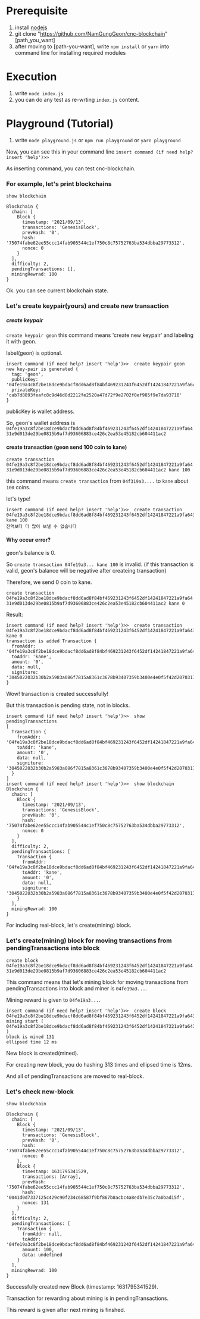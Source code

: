 # Prerequisite

1. install [nodejs](https://nodejs.org/ko/)
2. git clone "https://github.com/NamGungGeon/cnc-blockchain" [path_you_want]
3. after moving to [path-you-want], write `npm install` or `yarn` into command line for installing required modules

# Execution

1. write `node index.js`
2. you can do any test as re-wrting `index.js` content.

# Playground (Tutorial)

1. write `node playground.js` or `npm run playground` or `yarn playground`

Now, you can see this in your command line
`insert command (if need help? insert 'help')>>`

As inserting command, you can test cnc-blockchain.

### For example, let's print blockchains

`show blockchain`

```
Blockchain {
  chain: [
    Block {
      timestamp: '2021/09/13',
      transactions: 'GenesisBlock',
      prevHash: '0',
      hash: '75074fabe62ee55ccc14fab905544c1ef750c8c75752763ba534dbba29773312',
      nonce: 0
    }
  ],
  difficulty: 2,
  pendingTransactions: [],
  miningRewrad: 100
}
```

Ok. you can see current blockchain state.

### Let's create keypair(yours) and create new transaction

##### create keypair

`create keypair geon`
this command means 'create new keypair' and labeling it with geon.

label(geon) is optional.

```
insert command (if need help? insert 'help')>>  create keypair geon
new key-pair is generated {
  tag: 'geon',
  publicKey: '04fe19a3c8f2be18dce9bdacf8dd6ad8f84bf469231243f6452df14241847221a9fa6431e9d013de29be0815b9af7d93606883ce426c2ea53e45182cb604411ac2',
  privateKey: 'cab7d8893feafc8c9d46d8d2212fe2520a47d72f9e2702f0ef985f9e7da93718'
}
```

publicKey is wallet address.

So, geon's wallet address is `04fe19a3c8f2be18dce9bdacf8dd6ad8f84bf469231243f6452df14241847221a9fa6431e9d013de29be0815b9af7d93606883ce426c2ea53e45182cb604411ac2`

#### create transaction (geon send 100 coin to kane)

`create transaction 04fe19a3c8f2be18dce9bdacf8dd6ad8f84bf469231243f6452df14241847221a9fa6431e9d013de29be0815b9af7d93606883ce426c2ea53e45182cb604411ac2 kane 100`

this command means `create transaction` from `04f319a3....` to `kane` about `100` coins.

let's type!

```
insert command (if need help? insert 'help')>>  create transaction 04fe19a3c8f2be18dce9bdacf8dd6ad8f84bf469231243f6452df14241847221a9fa6431e9d013de29be0815b9af7d93606883ce426c2ea53e45182cb604411ac2 kane 100
잔액보다 더 많이 보낼 수 없습니다
```

#### Why occur error?

geon's balance is 0.

So `create transaction 04fe19a3... kane 100` is invalid. (if this transaction is valid, geon's balance will be negative after createing transaction)

Therefore, we send 0 coin to kane.

`create transaction 04fe19a3c8f2be18dce9bdacf8dd6ad8f84bf469231243f6452df14241847221a9fa6431e9d013de29be0815b9af7d93606883ce426c2ea53e45182cb604411ac2 kane 0`

Result:

```
insert command (if need help? insert 'help')>>  create transaction 04fe19a3c8f2be18dce9bdacf8dd6ad8f84bf469231243f6452df14241847221a9fa6431e9d013de29be0815b9af7d93606883ce426c2ea53e45182cb604411ac2 kane 0
transaction is added Transaction {
  fromAddr: '04fe19a3c8f2be18dce9bdacf8dd6ad8f84bf469231243f6452df14241847221a9fa6431e9d013de29be0815b9af7d93606883ce426c2ea53e45182cb604411ac2',
  toAddr: 'kane',
  amount: '0',
  data: null,
  signiture: '3045022032b30b2a5983a086f7815a8361c3678b93407359b3400e4e0f5f42d207031767022100e2ab72f64f38f1cf700323daf2ba241f81c1bff330c4de4388f17b1f2b7d5f0d'
}
```

Wow! transaction is created successfully!

But this transaction is pending state, not in blocks.

```
insert command (if need help? insert 'help')>>  show pendingTransactions
[
  Transaction {
    fromAddr: '04fe19a3c8f2be18dce9bdacf8dd6ad8f84bf469231243f6452df14241847221a9fa6431e9d013de29be0815b9af7d93606883ce426c2ea53e45182cb604411ac2',
    toAddr: 'kane',
    amount: '0',
    data: null,
    signiture: '3045022032b30b2a5983a086f7815a8361c3678b93407359b3400e4e0f5f42d207031767022100e2ab72f64f38f1cf700323daf2ba241f81c1bff330c4de4388f17b1f2b7d5f0d'
  }
]
insert command (if need help? insert 'help')>>  show blockchain
Blockchain {
  chain: [
    Block {
      timestamp: '2021/09/13',
      transactions: 'GenesisBlock',
      prevHash: '0',
      hash: '75074fabe62ee55ccc14fab905544c1ef750c8c75752763ba534dbba29773312',
      nonce: 0
    }
  ],
  difficulty: 2,
  pendingTransactions: [
    Transaction {
      fromAddr: '04fe19a3c8f2be18dce9bdacf8dd6ad8f84bf469231243f6452df14241847221a9fa6431e9d013de29be0815b9af7d93606883ce426c2ea53e45182cb604411ac2',
      toAddr: 'kane',
      amount: '0',
      data: null,
      signiture: '3045022032b30b2a5983a086f7815a8361c3678b93407359b3400e4e0f5f42d207031767022100e2ab72f64f38f1cf700323daf2ba241f81c1bff330c4de4388f17b1f2b7d5f0d'
    }
  ],
  miningRewrad: 100
}
```

For including real-block, let's create(mining) block.

### Let's create(mining) block for moving transactions from pendingTransactions into block

`create block 04fe19a3c8f2be18dce9bdacf8dd6ad8f84bf469231243f6452df14241847221a9fa6431e9d013de29be0815b9af7d93606883ce426c2ea53e45182cb604411ac2`

This command means that let's mining block for moving transactions from pendingTransactions into block and miner is `04fe19a3...`.

Mining reward is given to `04fe19a3...`.

```
insert command (if need help? insert 'help')>>  create block 04fe19a3c8f2be18dce9bdacf8dd6ad8f84bf469231243f6452df14241847221a9fa6431e9d013de29be0815b9af7d93606883ce426c2ea53e45182cb604411ac2
mining start ( 04fe19a3c8f2be18dce9bdacf8dd6ad8f84bf469231243f6452df14241847221a9fa6431e9d013de29be0815b9af7d93606883ce426c2ea53e45182cb604411ac2 )
block is mined 131
ellipsed time 12 ms
```

New block is created(mined).

For creating new block, you do hashing 313 times and ellipsed time is 12ms.

And all of pendingTransactions are moved to real-block.

### Let's check new-block

`show blockchain`

```
Blockchain {
  chain: [
    Block {
      timestamp: '2021/09/13',
      transactions: 'GenesisBlock',
      prevHash: '0',
      hash: '75074fabe62ee55ccc14fab905544c1ef750c8c75752763ba534dbba29773312',
      nonce: 0
    },
    Block {
      timestamp: 1631795341529,
      transactions: [Array],
      prevHash: '75074fabe62ee55ccc14fab905544c1ef750c8c75752763ba534dbba29773312',
      hash: '0041d0d7337125c429c90f234c68587f9bf867b8acbc4a8edb7e35c7a0bad15f',
      nonce: 131
    }
  ],
  difficulty: 2,
  pendingTransactions: [
    Transaction {
      fromAddr: null,
      toAddr: '04fe19a3c8f2be18dce9bdacf8dd6ad8f84bf469231243f6452df14241847221a9fa6431e9d013de29be0815b9af7d93606883ce426c2ea53e45182cb604411ac2',
      amount: 100,
      data: undefined
    }
  ],
  miningRewrad: 100
}

```

Successfully created new Block (timestamp: 1631795341529).

Transaction for rewarding about mining is in pendingTransactions.

This reward is given after next mining is finshed.

